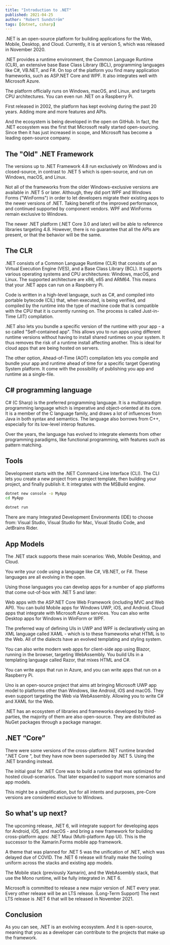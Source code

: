 ```yaml
---
title: "Introduction to .NET"
published: 2021-04-25
author: "Robert Sundström"
tags: [dotnet, csharp]
---
```


.NET is an open-source platform for building applications for the Web, Mobile, Desktop, and Cloud. Currently, it is at version 5, which was released in November 2020.

.NET provides a runtime environment, the Common Language Runtime (CLR), an extensive base Base Class Library (BCL), programming languages like C#, VB.NET, and F#. On top of the platform you find many application frameworks, such as ASP.NET Core and WPF. It also integrates well with Microsoft Azure.

The platform officially runs on Windows, macOS, and Linux, and targets CPU architectures. You can even run .NET on a Raspberry Pi.

First released in 2002, the platform has kept evolving during the past 20 years. Adding more and more features and APIs.

And the ecosystem is being developed in the open on GitHub. In fact, the .NET ecosystem was the first that Microsoft really started open-sourcing. Since then it has just increased in scope, and Microsoft has become a leading open-source company.

## The "Old" .NET Framework

The versions up to .NET Framework 4.8 run exclusively on Windows and is closed-source, in contrast to .NET 5 which is  open-source, and run on Windows, macOS, and Linux. 

Not all of the frameworks from the older Windows-exclusive versions are available in .NET 5 or later. Although, they did port WPF and Windows Forms ("WinForms") in order to let developers migrate their existing apps to the newer versions of .NET. Taking benefit of the improved performance, and continued supported by component vendors. WPF and WinForms remain exclusive to Windows.

The newer .NET platform (.NET Core 3.0 and later) will be able to reference libraries targeting 4.8. However, there is no guarantee that all the APIs are present, or that the behavior will be the same.

## The CLR

.NET consists of a Common Language Runtime (CLR) that consists of an Virtual Execution Engine (VES), and a Base Class Library (BCL). It supports various operating systems and CPU architectures: Windows, macOS, and Linux. The supported architecture are x86, x65 and ARM64. This means that your .NET apps can run on a Raspberry Pi.

Code is written in a high-level language, such as C#, and compiled into portable bytecode (CIL) that, when executed, is being verified, and compiled by the runtime into the type of machine code that is compatible with the CPU that it is currently running on. The process is called Just-in-Time (JIT) compilation.

.NET also lets you bundle a specific version of the runtime with your app - a so called "Self-contained app". This allows you to run apps using different runtime versions without having to install shared runtimes on your system. It thus removes the risk of a runtime install affecting another. This is ideal for cloud apps that are being hosted on servers.

The other option, Ahead-of-Time (AOT) compilation lets you compile and bundle your app and runtime ahead of time for a specific target Operating System platform. It come with the possibility of publishing you app and runtime as a single-file.

## C# programming language

C# (C Sharp) is the preferred programming language. It is a multiparadigm programming language which is imperative and object-oriented at its core. It is a member of the C language family, and draws a lot of influences from Java in both syntax and semantics. The language also borrows from C++, especially for its low-level interop features.

Over the years, the language has evolved to integrate elements from other programming paradigms, like functional programming, with features such as pattern matching.

## Tools

Development starts with the .NET Command-Line Interface (CLI). The CLI lets you create a new project from a project template, then building your project, and finally publish it. It integrates with the MSBuild engine.

```sh
dotnet new console -o MyApp
cd MyApp

dotnet run
```

There are many Integrated Development Environments (IDE) to choose from: Visual Studio, Visual Studio for Mac, Visual Studio Code, and JetBrains Rider.

## App Models

The .NET stack supports these main scenarios: Web, Mobile Desktop, and Cloud.

You write your code using a language like C#, VB.NET, or F#. These languages are all evolving in the open.

Using those languages you can develop apps for a number of app platforms that come out-of-box with .NET 5 and later:

Web apps with the ASP.NET Core Web Framework (including MVC and Web API). You can build Mobile apps for Windows UWP, iOS, and Android. Cloud apps that integrate with Microsoft Azure services. You can also write Desktop apps for Windows in WinForm or WPF.

The preferred way of defining UIs in UWP and WPF is declaratively using an XML language called XAML - which is to these frameworks what HTML is to the Web. All of the dialects have an evolved templating and styling system.

You can also write modern web apps for client-side app using Blazor, running in the browser, targeting WebAssembly. You build UIs in a templating language called Razor, that mixes HTML and C#.

You can write apps that run in Azure, and you can write apps that run on a Raspberry Pi.

Uno is an open-source project that aims att bringing Microsoft UWP app model to platforms other than Windows, like Android, iOS and macOS. They even support targeting the Web via WebAssembly. Allowing you to write C# and XAML for the Web.

.NET has an ecosystem of libraries and frameworks developed by third-parties, the majority of them are also open-source. They are distributed as NuGet packages through a package manager.

## .NET “Core”

There were some versions of the cross-platform .NET runtime branded “.NET Core “, but they have now been superseded by .NET 5. Using the .NET branding instead.

The initial goal for .NET Core was to build a runtime that was optimized for hosted cloud-scenarios. That later expanded to support more scenarios and app models.

This might be a simplification, but for all intents and purposes, pre-Core versions are considered exclusive to Windows.

## So what's up next?

The upcoming release, .NET 6, will integrate support for developing apps for Android, iOS, and macOS - and bring a new framework for building cross-platform apps: .NET Maui (Multi-platform App UI). This is the successor to the Xamarin.Forms mobile app framework.

A theme that was planned for .NET 5 was the unification of .NET, which was  delayed due of COVID. The .NET 6 release will finally make the tooling uniform across the stacks and existing app models.

The Mobile stack (previously Xamarin), and the WebAssembly stack, that use the Mono runtime, will be fully integrated in .NET 6.

Microsoft is committed to release a new major version of .NET every year. Every other release will be an LTS release. (Long-Term Support) The next LTS release is .NET 6 that will be released in November 2021.

## Conclusion

As you can see, .NET is an evolving ecosystem. And it is open-source, meaning that you as a developer can contribute to the projects that make up the framework.
